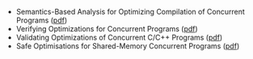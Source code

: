 - Semantics-Based Analysis for Optimizing Compilation of Concurrent Programs ([pdf](https://pdfs.semanticscholar.org/cb91/17a398e142dea57a97a92d075d830db5066c.pdf?_ga=2.123703691.1298892834.1567308069-184937594.1566390167))
- Verifying Optimizations for Concurrent Programs ([pdf](https://core.ac.uk/download/pdf/62918927.pdf))
- Validating Optimizations of Concurrent C/C++ Programs ([pdf](https://plv.mpi-sws.org/validc/paper.pdf))
- Safe Optimisations for Shared-Memory Concurrent Programs ([pdf](https://www.cl.cam.ac.uk/~pes20/weakmemory/transsafety.pdf))

